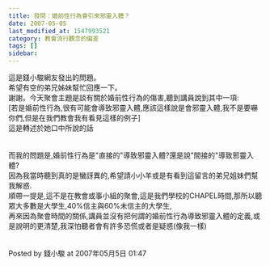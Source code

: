 ```yaml
---
title: 發問：婚前性行為會引來邪靈入體？
date: 2007-05-05
last_modified_at: 1547993521
category: 教會流行觀念的偏差
tags: []
sidebar: 
---
```


<p>這是錢小駿網友發出的問題。<br/>希望有空的弟兄姊妹幫忙回應一下。<br/>謝謝。<!--more-->今天聚會主題是談有關於婚前性行為的傷害,聽到講員說到其中一項:<br/>[若是婚前性行為,很有可能會導致邪靈入體,應該這樣說是會邪靈入體,我不是要嚇你們,但是在我們教會我有看見這樣的例子] <br/>這是轉述於她口中所說的話<br/><br/><br/>而我的問題是,婚前性行為是"直接的"導致邪靈入體?還是說"間接的"導致邪靈入體?<br/>因為我當時聽到真的是蠻訝異的,希望請小小羊或是有看到這留言的弟兄姐妹們幫我解惑.<br/>順帶一提是,這不是在教會或事小組的聚會,這是我們學校的CHAPEL時間,那所以聽眾大多數是大學生,40%信主與60%未信主的大學生,<br/>再來因為聚會時間的關係,講員並沒有把何謂的婚前性行為導致邪靈入體的定義,或是說明的更清楚,我深怕聽者會有許多恐慌或者是疑惑(像我一樣)<br/><br/><br/>Posted by 錢小駿 at 2007年05月5日 01:47 <br/></p>